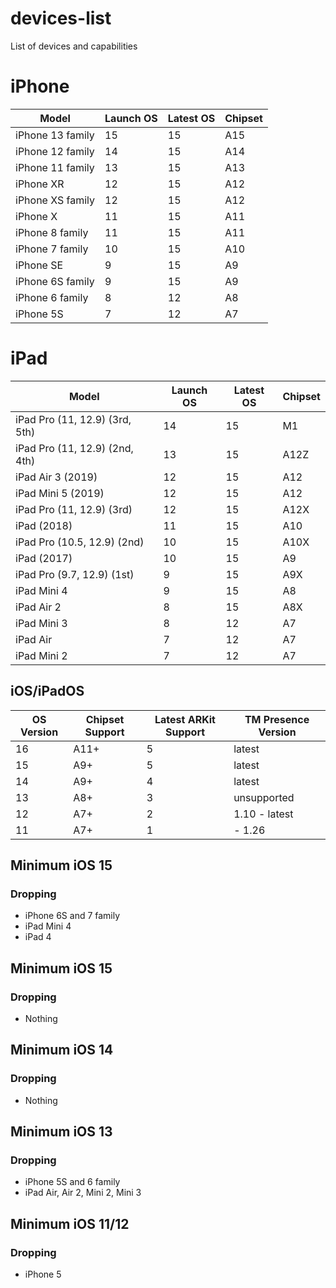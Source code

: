 # devices-list
List of devices and capabilities

# iPhone
| Model | Launch OS | Latest OS | Chipset |
| ----- | --------- | --------- | ------- |
| iPhone 13 family | 15 | 15 | A15 |
| iPhone 12 family | 14 | 15 | A14 |
| iPhone 11 family | 13 | 15 | A13 |
| iPhone XR | 12 | 15 | A12 | 
| iPhone XS family | 12 | 15 | A12 |
| iPhone X | 11 | 15 | A11 |
| iPhone 8 family | 11 | 15 | A11 |
| iPhone 7 family | 10 | 15 | A10 |
| iPhone SE | 9 | 15 | A9 |
| iPhone 6S family | 9 | 15 | A9 |
| iPhone 6 family | 8 | 12 | A8 |
| iPhone 5S | 7 | 12 | A7 |

# iPad
| Model | Launch OS | Latest OS | Chipset |
| ----- | --------- | --------- | ------- |
| iPad Pro (11, 12.9) (3rd, 5th) | 14 | 15 | M1 |
| iPad Pro (11, 12.9) (2nd, 4th) | 13 | 15 | A12Z |
| iPad Air 3 (2019) | 12 | 15 | A12 | 
| iPad Mini 5 (2019) | 12 | 15 | A12 | 
| iPad Pro (11, 12.9) (3rd) | 12 | 15 | A12X |
| iPad (2018) | 11 | 15 | A10 |
| iPad Pro (10.5, 12.9) (2nd) | 10 | 15 | A10X | 
| iPad (2017) | 10 | 15 | A9 |
| iPad Pro (9.7, 12.9) (1st) | 9 | 15 | A9X | 
| iPad Mini 4 | 9 | 15 | A8 | 
| iPad Air 2 | 8 | 15 | A8X |
| iPad Mini 3 | 8 | 12 | A7 |
| iPad Air | 7 | 12 | A7 |
| iPad Mini 2 | 7 | 12 | A7 |


## iOS/iPadOS
| OS Version | Chipset Support | Latest ARKit Support | TM Presence Version |
| - | - | - | - |
| 16 | A11+ | 5 | latest |
| 15 | A9+ | 5 | latest |
| 14 | A9+ | 4 | latest |
| 13 | A8+ | 3 | unsupported |
| 12 | A7+ | 2 | 1.10 - latest |
| 11 | A7+ | 1 | - 1.26 |

## Minimum iOS 15
### Dropping
- iPhone 6S and 7 family
- iPad Mini 4
- iPad 4

## Minimum iOS 15
### Dropping
- Nothing

## Minimum iOS 14
### Dropping
- Nothing

## Minimum iOS 13
### Dropping 
- iPhone 5S and 6 family
- iPad Air, Air 2, Mini 2, Mini 3

## Minimum iOS 11/12
### Dropping
- iPhone 5
